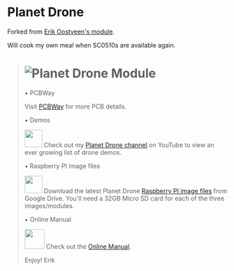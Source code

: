 # Planet Drone
Forked from [Erik Oostveen's module](https://github.com/ErikOostveen/PlanetDrone).

Will cook my own meal when SC0510s are available again. 


> # ![Planet Drone Module](https://www.erikoostveen.co.uk/assets/img/portfolio/item-3--github.jpg)
> 
> &#9642; PCBWay
>
> Visit <a href="https://www.pcbway.com/project/shareproject/Planet_Drone_48e0f221.html">PCBWay</a> for more PCB details.
>
>&#9642; Demos
>
> <img src="https://www.erikoostveen.co.uk/assets/img/Slimshader/YouTube.png" width="40px"> Check out my <a href="https://www.youtube.com/watch?v=LrP70BMYkts&list=PL4E2GvauW2Yx9BJaXl0h-VZrDoGBAw_IS" target="_blank">Planet Drone channel</a> on YouTube to view an ever growing list of drone demos.
>
> &#9642; Raspberry PI image files
>
> <img src="https://www.erikoostveen.co.uk/assets/img/Slimshader/GoogleDrive.png" width="40px"> Download the latest Planet Drone 
<a href="https://drive.google.com/drive/folders/15fokcHUIsh2QlJMY6MdCen8XLZz8E1yO?usp=share_link" target="_blank">Raspberry PI image files</a> from Google Drive. You'll need a 32GB Micro SD card for each of the three images/modules.
>
> &#9642; Online Manual
>
> <img src="https://www.erikoostveen.co.uk/assets/img/Slimshader/Manual.png" width="45px"> Check out the <a href="http://www.erikoostveen.co.uk/Planetdrone.html" target="_blank">Online Manual</a>.
>
> Enjoy! Erik
